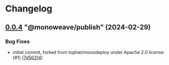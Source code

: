 # Changelog

<!-- MONOWEAVE:BELOW -->

## [0.0.4](https://github.com/monoweave/monoweave/compare/@monoweave/publish@0.0.3...@monoweave/publish@0.0.4) "@monoweave/publish" (2024-02-29)<a name="0.0.4"></a>

### Bug Fixes

* initial commit, forked from tophat/monodeploy under Apache 2.0 license (#1) ([7d56314](https://github.com/monoweave/monoweave/commits/7d56314))


